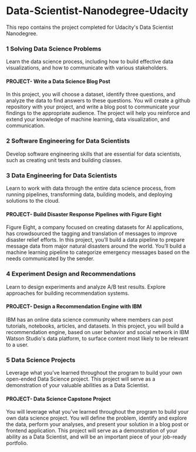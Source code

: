 # Data-Scientist-Nanodegree-Udacity
This repo contains the project completed for Udacity's Data Scientist Nanodegree.


### 1 Solving Data Science Problems
Learn the data science process, including how to build effective data visualizations, and how to communicate with various stakeholders.

#### PROJECT- Write a Data Science Blog Post
In this project, you will choose a dataset, identify three questions, and analyze the data to find answers to these questions. You will create a github repository with your project, and write a blog post to communicate your findings to the appropriate audience. The project will help you reinforce and extend your knowledge of machine learning, data visualization, and communication.

### 2 Software Engineering for Data Scientists
Develop software engineering skills that are essential for data scientists, such as creating unit tests and building classes.

### 3 Data Engineering for Data Scientists
Learn to work with data through the entire data science process, from running pipelines, transforming data, building models, and deploying solutions to the cloud.

#### PROJECT- Build Disaster Response Pipelines with Figure Eight
Figure Eight, a company focused on creating datasets for AI applications, has crowdsourced the tagging and translation of messages to improve disaster relief efforts. In this project, you’ll build a data pipeline to prepare message data from major natural disasters around the world. You’ll build a machine learning pipeline to categorize emergency messages based on the needs communicated by the sender.


### 4 Experiment Design and Recommendations
Learn to design experiments and analyze A/B test results. Explore approaches for building recommendation systems.

#### PROJECT- Design a Recommendation Engine with IBM
IBM has an online data science community where members can post tutorials, notebooks, articles, and datasets. In this project, you will build a recommendation engine, based on user behavior and social network in IBM Watson Studio's data platform, to surface content most likely to be relevant to a user.


### 5 Data Science Projects
Leverage what you’ve learned throughout the program to build your own open-ended Data Science project. This project will serve as a demonstration of your valuable abilities as a Data Scientist.

#### PROJECT- Data Science Capstone Project
You will leverage what you’ve learned throughout the program to build your own data science project. You will define the problem, identify and explore the data, perform your analyses, and present your solution in a blog post or frontend application. This project will serve as a demonstration of your ability as a Data Scientist, and will be an important piece of your job-ready portfolio.
